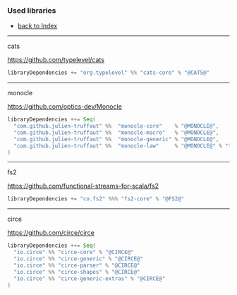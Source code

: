 ### Used libraries

- [back to Index](index.md)

---
cats

https://github.com/typelevel/cats
```scala
libraryDependencies += "org.typelevel" %% "cats-core" % "@CATS@"
```

---

monocle

https://github.com/optics-dev/Monocle
```scala
libraryDependencies ++= Seq(
  "com.github.julien-truffaut" %%  "monocle-core"    % "@MONOCLE@",
  "com.github.julien-truffaut" %%  "monocle-macro"   % "@MONOCLE@",
  "com.github.julien-truffaut" %%  "monocle-generic" % "@MONOCLE@",
  "com.github.julien-truffaut" %%  "monocle-law"     % "@MONOCLE@" % "test"
)
```
---
fs2

https://github.com/functional-streams-for-scala/fs2
```scala
libraryDependencies += "co.fs2" %%% "fs2-core" % "@FS2@"
```
---
circe

https://github.com/circe/circe
```scala
libraryDependencies ++= Seq(
  "io.circe" %% "circe-core" % "@CIRCE@"
  "io.circe" %% "circe-generic" % "@CIRCE@"
  "io.circe" %% "circe-parser" % "@CIRCE@"
  "io.circe" %% "circe-shapes" % "@CIRCE@"
  "io.circe" %% "circe-generic-extras" % "@CIRCE@"
)
```